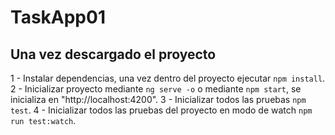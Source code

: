 # TaskApp01

## Una vez descargado el proyecto

1 - Instalar dependencias, una vez dentro del proyecto ejecutar  ```npm install```.
2 - Inicializar proyecto mediante ```ng serve -o``` o mediante ```npm start```, se       inicializa en "http://localhost:4200".
3 - Inicializar todos las pruebas ```npm test```.
4 - Inicializar todos las pruebas del proyecto en modo de watch ```npm run test:watch```.